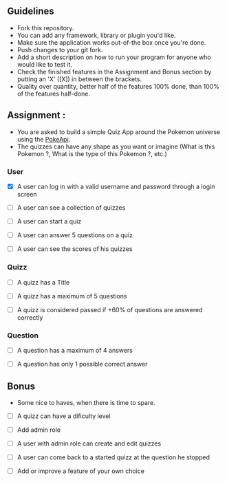 ## Guidelines
- Fork this repository.
- You can add any framework, library or plugin you'd like.
- Make sure the application works out-of-the box once you're done.
- Push changes to your git fork.
- Add a short description on how to run your program for anyone who would like to test it.
- Check the finished features in the Assignment and Bonus section by putting an 'X' ([X]) in between the brackets.
- Quality over quantity, better half of the features 100% done, than 100% of the features half-done.

## Assignment :
  - You are asked to build a simple Quiz App around the Pokemon universe using the [PokeApi](https://pokeapi.co/).
  - The quizzes can have any shape as you want or imagine (What is this Pokemon ?, What is the type of this Pokemon ?, etc.)

### User
- [x] A user can log in with a valid username and password through a login screen

- [ ] A user can see a collection of quizzes

- [ ] A user can start a quiz

- [ ] A user can answer 5 questions on a quiz

- [ ] A user can see the scores of his quizzes


### Quizz
- [ ] A quizz has a Title

- [ ] A quizz has a maximum of 5 questions

- [ ] A quizz is considered passed if +60% of questions are answered correctly

### Question
- [ ] A question has a maximum of 4 answers

- [ ] A question has only 1 possible correct answer


## Bonus
- Some nice to haves, when there is time to spare.

- [ ] A quizz can have a dificulty level

- [ ] Add admin role

- [ ] A user with admin role can create and edit quizzes

- [ ] A user can come back to a started quizz at the question he stopped

- [ ] Add or improve a feature of your own choice
